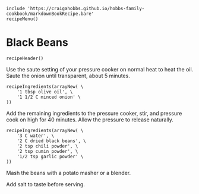 ~~~ markdown-script
include 'https://craigahobbs.github.io/hobbs-family-cookbook/markdownBookRecipe.bare'
recipeMenu()
~~~

# Black Beans

~~~ markdown-script
recipeHeader()
~~~

Use the saute setting of your pressure cooker on normal heat to heat the oil. Saute the onion until
transparent, about 5 minutes.

~~~ markdown-script
recipeIngredients(arrayNew( \
    '1 tbsp olive oil', \
    '1 1/2 C minced onion' \
))
~~~

Add the remaining ingredients to the pressure cooker, stir, and pressure cook on high for 40
minutes. Allow the pressure to release naturally.

~~~ markdown-script
recipeIngredients(arrayNew( \
    '3 C water', \
    '2 C dried black beans', \
    '2 tsp chili powder', \
    '2 tsp cumin powder', \
    '1/2 tsp garlic powder' \
))
~~~

Mash the beans with a potato masher or a blender.

Add salt to taste before serving.
